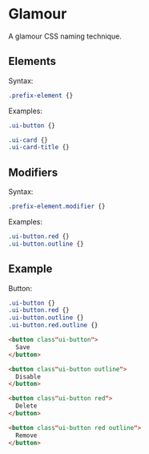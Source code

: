 # Glamour

A glamour CSS naming technique.

## Elements

Syntax:

```css
.prefix-element {}
```

Examples:

```css
.ui-button {}

.ui-card {}
.ui-card-title {}
```

## Modifiers

Syntax:

```css
.prefix-element.modifier {}
```

Examples:

```css
.ui-button.red {}
.ui-button.outline {}
```

## Example

Button:

```css
.ui-button {}
.ui-button.red {}
.ui-button.outline {}
.ui-button.red.outline {}
```

```html
<button class"ui-button">
  Save
</button>

<button class"ui-button outline">
  Disable
</button>

<button class"ui-button red">
  Delete
</button>

<button class"ui-button red outline">
  Remove
</button>
```
